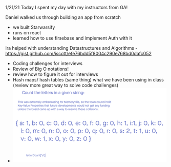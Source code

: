 1/21/21
Today I spent my day with my instructors from GA!

Daniel walked us through building an app from scratch
- we built Starwarsify
- runs on react
- learned how to use firsebase and implement Auth with it

Ira helped with understanding Datastructures and Algorithms
-https://gist.github.com/iscott/efe76bdd5f8004c290e768bd0dafc052
- Coding challenges for interviews
- Review of Big O notations!
- review how to figure it out for interviews
- Hash maps/ hash tables (same thing) what we have been using in class (review more great way to solve code challenges)
- ![Hashes](pics/image.png)